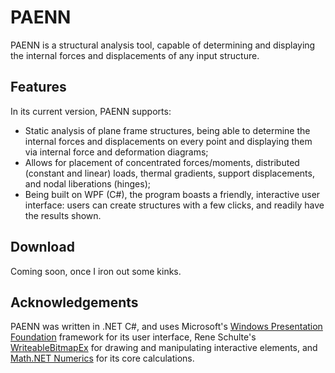 # PAENN

PAENN is a structural analysis tool, capable of determining and displaying the internal forces and displacements of any input structure.


## Features

In its current version, PAENN supports:
* Static analysis of plane frame structures, being able to determine the internal forces and displacements on every point and displaying them via internal force and deformation diagrams;
* Allows for placement of concentrated forces/moments, distributed (constant and linear) loads, thermal gradients, support displacements, and nodal liberations (hinges);
* Being built on WPF (C#), the program boasts a friendly, interactive user interface: users can create structures with a few clicks, and readily have the results shown.



## Download

Coming soon, once I iron out some kinks.



## Acknowledgements

PAENN was written in .NET C#, and uses Microsoft's [Windows Presentation Foundation](https://github.com/dotnet/wpf) framework for its user interface, Rene Schulte's [WriteableBitmapEx](https://github.com/reneschulte/WriteableBitmapEx) for drawing and manipulating interactive elements, and [Math.NET Numerics](https://github.com/mathnet/mathnet-numerics) for its core calculations.


